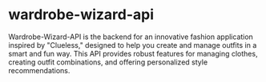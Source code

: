 # wardrobe-wizard-api
Wardrobe-Wizard-API is the backend for an innovative fashion application inspired by "Clueless," designed to help you create and manage outfits in a smart and fun way. This API provides robust features for managing clothes, creating outfit combinations, and offering personalized style recommendations. 
